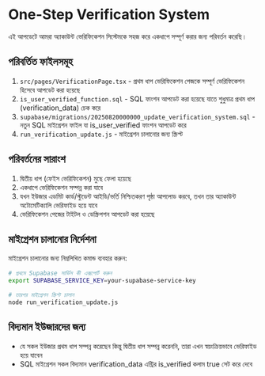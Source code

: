 # One-Step Verification System

এই আপডেটে আমরা অ্যাকাউন্ট ভেরিফিকেশন সিস্টেমকে সহজ করে একধাপে সম্পূর্ণ করার জন্য পরিবর্তন করেছি।

## পরিবর্তিত ফাইলসমূহ

1. `src/pages/VerificationPage.tsx` - প্রথম ধাপ ভেরিফিকেশন পেজকে সম্পূর্ণ ভেরিফিকেশন হিসেবে আপডেট করা হয়েছে
2. `is_user_verified_function.sql` - SQL ফাংশন আপডেট করা হয়েছে যাতে শুধুমাত্র প্রথম ধাপ (verification_data) চেক করে
3. `supabase/migrations/20250820000000_update_verification_system.sql` - নতুন SQL মাইগ্রেশন ফাইল যা is_user_verified ফাংশন আপডেট করে
4. `run_verification_update.js` - মাইগ্রেশন চালানোর জন্য স্ক্রিপ্ট

## পরিবর্তনের সারাংশ

1. দ্বিতীয় ধাপ (ফেইস ভেরিফিকেশন) মুছে ফেলা হয়েছে
2. একধাপে ভেরিফিকেশন সম্পন্ন করা যাবে
3. যখন ইউজার এডমিট কার্ড/স্টুডেন্ট আইডি/ভর্তি নিশ্চিতকরণ পৃষ্ঠা আপলোড করবে, তখন তার অ্যাকাউন্ট অটোমেটিক্যালি ভেরিফাইড হয়ে যাবে
4. ভেরিফিকেশন পেজের টাইটল ও ডেস্ক্রিপশন আপডেট করা হয়েছে

## মাইগ্রেশন চালানোর নির্দেশনা

মাইগ্রেশন চালানোর জন্য নিম্নলিখিত কমান্ড ব্যবহার করুন:

```bash
# প্রথমে Supabase সার্ভিস কী এক্সপোর্ট করুন
export SUPABASE_SERVICE_KEY=your-supabase-service-key

# তারপর মাইগ্রেশন স্ক্রিপ্ট চালান
node run_verification_update.js
```

## বিদ্যমান ইউজারদের জন্য

- যে সকল ইউজার প্রথম ধাপ সম্পন্ন করেছেন কিন্তু দ্বিতীয় ধাপ সম্পন্ন করেননি, তারা এখন স্বয়ংক্রিয়ভাবে ভেরিফাইড হয়ে যাবেন
- SQL মাইগ্রেশন সকল বিদ্যমান verification_data এন্ট্রির is_verified কলাম true সেট করে দেবে 